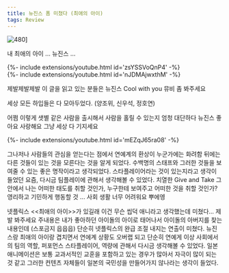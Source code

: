 ```yaml
---
title: 뉴진스 폼 미쳤다 (최애의 아이)
tags: Review
---
```


![480](https://github.com/hoonjanglee/hoonjanglee.github.io/assets/50545088/ba188518-196a-4f3c-8c10-72385fdf79f1)]

내 최애의 아이 ... 뉴진스 ...


<div>{%- include extensions/youtube.html id='zsYSSVoQnP4' -%}</div>


<div>{%- include extensions/youtube.html id='nJDMAjwxthM' -%}</div>

제발제발제발 이 글을 읽고 있는 분들은 뉴진스 Cool with you 뮤비 좀 봐주세요

세상 모든 하입들은 다 모아두었다. (양조위, 신우석, 정호연) 

어쩜 이렇게 샛별 같은 사람을 출시해서 사람을 홀릴 수 있는지 엄청 대단하다 뉴진스 좋아요 사랑해요 그냥 세상 다 기지세요 

<div>{%- include extensions/youtube.html id='mEZqJ65ra08' -%}</div>


그나저나 사람들의 관심을 얻는다는 점에서 연예계의 환상이 누군가에는 화려함 뒤에는 다른 것들이 있는 것을 모른다는 것을 알게 되었다. 수백명의 스태프와 그러한 것들을 보여줄 수 있는 좋은 명작이라고 생각되었다. 스타플레이어라는 것이 있는지라고 생각이 들었던 요즘, 다시금 팀플레이에 관해서 생각해볼 수 있었다. 치열한 Give and Take 그 안에서 나는 어떠한 태도를 취할 것인가, 누구한테 보여주고 어떠한 것을 취할 것인가? 영리하고 기민하게 행동할 것 ... 사회 생활 너무 어려워요 뿌에엥

넷플릭스 <<최애의 아이>>가 있길래 이건 무슨 씹덕 애니라고 생각했는데 미쳤다... 제발 봐주세요 주내용은 내가 좋아하던 아이돌의 아이로 태어나서 아이돌의 아버지를 찾는 내용인데 (스포금지 읍읍읍) 단순히 넷플릭스의 완급 조절 내지는 연출이 미쳤다. 뉴진스랑 최애의 아이랑 겹치면서 연에계 상황도 오버랩 되고 단순히 연예게 이상 사회에서의 팀의 역할, 퍼포먼스 스타플레이어, 역량에 관해서 다시금 생각해볼 수 있었다. 일본 애니메이션은 보통 교과서적인 교훈을 포함하고 있는 경우가 많아서 자극이 많이 되는 것 같고 그러한 컨텐츠 자체들이 일본의 국민성을 만들어가지 않나라는 생각이 들었다.